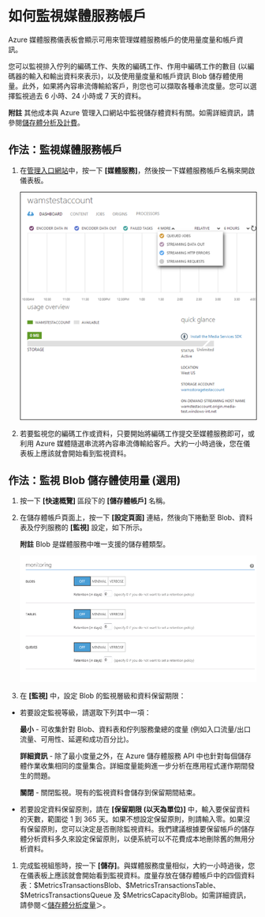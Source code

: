 <properties linkid="manage-services-mediaservices-monitor-a-media-services-account" urlDisplayName="How to monitor" pageTitle="Monitor a Media Services Account - Azure" metaKeywords="" description="Describes how to configure monitoring for your Media Services account in Azure." metaCanonical="" services="media-services" documentationCenter="" title="How to Monitor a Media Services Account" authors="migree" solutions="" manager="" editor="" />

如何監視媒體服務帳戶
====================

Azure 媒體服務儀表板會顯示可用來管理媒體服務帳戶的使用量度量和帳戶資訊。

您可以監視排入佇列的編碼工作、失敗的編碼工作、作用中編碼工作的數目 (以編碼器的輸入和輸出資料來表示)，以及使用量度量和帳戶資訊 Blob 儲存體使用量。此外，如果將內容串流傳輸給客戶，則您也可以擷取各種串流度量。您可以選擇監視過去 6 小時、24 小時或 7 天的資料。

**附註** 其他成本與 Azure 管理入口網站中監視儲存體資料有關。如需詳細資訊，請參閱[儲存體分析及計費](http://go.microsoft.com/fwlink/?LinkId=256667)。

作法：監視媒體服務帳戶
----------------------

1.  在[管理入口網站](http://go.microsoft.com/fwlink/?LinkID=256666)中，按一下 **[媒體服務]**，然後按一下媒體服務帳戶名稱來開啟儀表板。

    ![MediaServices\_Dashboard](./media/media-services-monitor-services-account/media-services-dashboard.png)

2.  若要監視您的編碼工作或資料，只要開始將編碼工作提交至媒體服務即可，或利用 Azure 媒體隨選串流將內容串流傳輸給客戶。大約一小時過後，您在儀表板上應該就會開始看到監視資料。

作法：監視 Blob 儲存體使用量 (選用)
-----------------------------------

1.  按一下 **[快速概覽]** 區段下的 **[儲存體帳戶]** 名稱。
2.  在儲存體帳戶頁面上，按一下 **[設定頁面]** 連結，然後向下捲動至 Blob、資料表及佇列服務的 **[監視]** 設定，如下所示。

    **附註** Blob 是媒體服務中唯一支援的儲存體類型。

    ![StorageOptions](./media/media-services-monitor-services-account/storagemonitoringoptions_scoped.png)

3.  在 **[監視]** 中，設定 Blob 的監視層級和資料保留期限：

-   若要設定監視等級，請選取下列其中一項：

    **最小** - 可收集針對 Blob、資料表和佇列服務彙總的度量 (例如入口流量/出口流量、可用性、延遲和成功百分比)。

    **詳細資訊** - 除了最小度量之外，在 Azure 儲存體服務 API 中也針對每個儲存體作業收集相同的度量集合。詳細度量能夠進一步分析在應用程式運作期間發生的問題。

    **關閉** - 關閉監視。現有的監視資料會儲存到保留期間結束。

-   若要設定資料保留原則，請在 **[保留期限 (以天為單位)]** 中，輸入要保留資料的天數，範圍從 1 到 365 天。如果不想設定保留原則，則請輸入零。如果沒有保留原則，您可以決定是否刪除監視資料。我們建議根據要保留帳戶的儲存體分析資料多久來設定保留原則，以便系統可以不花費成本地刪除舊的無用分析資料。

1.  完成監視組態時，按一下 **[儲存]**。與媒體服務度量相似，大約一小時過後，您在儀表板上應該就會開始看到監視資料。度量存放在儲存體帳戶中的四個資料表：\$MetricsTransactionsBlob、\$MetricsTransactionsTable、\$MetricsTransactionsQueue 及 \$MetricsCapacityBlob。如需詳細資訊，請參閱＜[儲存體分析度量](http://go.microsoft.com/fwlink/?LinkId=256668)＞。

